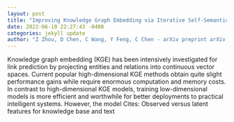 ```yaml
--- 
layout: post 
title: "Improving Knowledge Graph Embedding via Iterative Self-Semantic Knowledge Distillation" 
date: 2022-06-10 22:27:43 -0400 
categories: jekyll update 
author: "Z Zhou, D Chen, C Wang, Y Feng, C Chen - arXiv preprint arXiv:2206.02963, 2022" 
--- 
```

Knowledge graph embedding (KGE) has been intensively investigated for link prediction by projecting entities and relations into continuous vector spaces. Current popular high-dimensional KGE methods obtain quite slight performance gains while require enormous computation and memory costs. In contrast to high-dimensional KGE models, training low-dimensional models is more efficient and worthwhile for better deployments to practical intelligent systems. However, the model Cites: Observed versus latent features for knowledge base and text